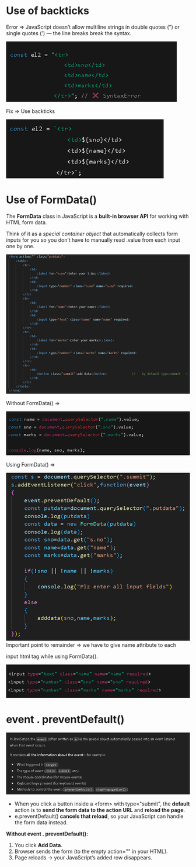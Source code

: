 # Use of backticks

Error => JavaScript doesn’t allow multiline strings in double quotes (") or single quotes (') — the line breaks break the syntax.

![](https://github.com/D2-24/p1-learning-/blob/cd02d5d137e3575c10fd8e3ddd1559770021f6ce/images/1.png)

Fix => Use backticks 

![](https://github.com/D2-24/p1-learning-/blob/cd02d5d137e3575c10fd8e3ddd1559770021f6ce/images/2.png)

# Use of FormData()

The **FormData** class in JavaScript is a **built-in browser API** for working with HTML form data.

Think of it as a _special container object_ that automatically collects form inputs for you so you don’t have to manually read .value from each input one by one.

![](https://github.com/D2-24/p1-learning-/blob/cd02d5d137e3575c10fd8e3ddd1559770021f6ce/images/3.png)

Without FormData() =>

![](https://github.com/D2-24/p1-learning-/blob/cd02d5d137e3575c10fd8e3ddd1559770021f6ce/images/4.png)

Using FormData() =>

![](https://github.com/D2-24/p1-learning-/blob/cd02d5d137e3575c10fd8e3ddd1559770021f6ce/images/5.png)
Important point to remainder => we have to give name attribute to each

input html tag while using FormData().

![](https://github.com/D2-24/p1-learning-/blob/cd02d5d137e3575c10fd8e3ddd1559770021f6ce/images/6.png)
# event . preventDefault()

![](https://github.com/D2-24/p1-learning-/blob/cd02d5d137e3575c10fd8e3ddd1559770021f6ce/images/7.png)

- When you click a button inside a &lt;form&gt; with type="submit", the **default** action is to **send the form data to the action URL** and **reload the page**.
- e.preventDefault() **cancels that reload**, so your JavaScript can handle the form data instead.

**Without event . preventDefault():**

1. You click **Add Data**.
2. Browser sends the form (to the empty action="" in your HTML).
3. Page reloads → your JavaScript’s added row disappears.



